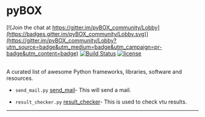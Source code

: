 # pyBOX

[![Join the chat at https://gitter.im/pyBOX_community/Lobby](https://badges.gitter.im/pyBOX_community/Lobby.svg)](https://gitter.im/pyBOX_community/Lobby?utm_source=badge&utm_medium=badge&utm_campaign=pr-badge&utm_content=badge)
[![Build
Status](https://travis-ci.org/virtualvector/pyBOX.svg?branch=master)](https://travis-ci.org/virtualvector/pyBOX)
[![license](https://img.shields.io/github/license/mashape/apistatus.svg)](https://github.com/virtualvector/pyBOX/blob/master/LICENSE)
 
</br>A curated list of awesome Python frameworks, libraries, software and resources.

- `send_mail.py` [send_mail](https://github.com/virtualvector/pyBOX/blob/master/general/send_mail.py)- This will send a mail.

- `result_checker.py` [result_checker](https://github.com/virtualvector/pyBOX/blob/master/general/resutl_checker.py)- This is used to check vtu results.



- - -


